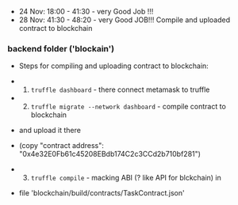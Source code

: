 -   24 Nov: 18:00 - 41:30 - very Good Job !!!
-   28 Nov: 41:30 - 48:20 - very Good JOB!!! Compile and uploaded contract to blockchain

### backend folder ('blockain')

-   Steps for compiling and uploading contract to blockchain:

-   1. `truffle dashboard` - there connect metamask to truffle

-   2. `truffle migrate --network dashboard` - compile contract to blockchain
-   and upload it there
-   (copy "contract address": "0x4e32E0Fb61c45208EBdb174C2c3CCd2b710bf281")

-   3. `truffle compile` - macking ABI (? like API for blckchain) in
-   file 'blockchain/build/contracts/TaskContract.json'
